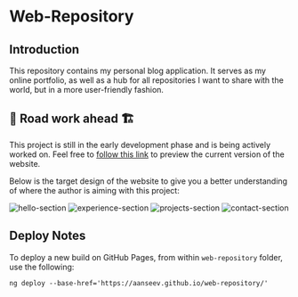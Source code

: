 # Web-Repository
## Introduction
This repository contains my personal blog application. It serves as my 
online portfolio, as well as a hub for all repositories I want to share 
with the world, but in a more user-friendly fashion.

## 🚧 Road work ahead 🏗
This project is still in the early development phase and is being actively worked on. 
Feel free to [follow this link](https://aanseev.com) to preview the current version of the website.

Below is the target design of the website to give you a better understanding of
where the author is aiming with this project:

![hello-section](https://user-images.githubusercontent.com/55840079/236061144-37f3645a-020c-4c55-8490-0c60d636a241.png)
![experience-section](https://user-images.githubusercontent.com/55840079/236061155-78e66202-9b72-46ef-bb80-550786440c53.png)
![projects-section](https://user-images.githubusercontent.com/55840079/236061171-941fb6b1-cabd-45a4-b27c-d1887f5dea0f.png)
![contact-section](https://user-images.githubusercontent.com/55840079/236061179-46be65fa-8018-4141-a4ea-a163289f6949.png)

## Deploy Notes
To deploy a new build on GitHub Pages, from within `web-repository` folder, use the following:

```
ng deploy --base-href='https://aanseev.github.io/web-repository/'
```
